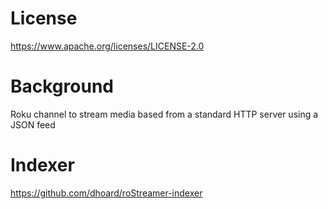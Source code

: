 # License

https://www.apache.org/licenses/LICENSE-2.0

# Background

Roku channel to stream media based from a standard HTTP server using a JSON feed

# Indexer

https://github.com/dhoard/roStreamer-indexer